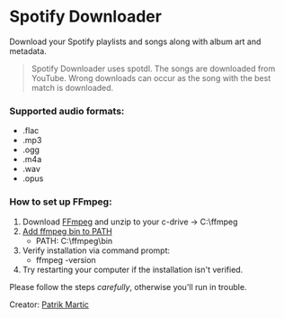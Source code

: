 # Spotify Downloader

Download your Spotify playlists and songs along with album art and metadata.
> Spotify Downloader uses spotdl. The songs are downloaded from YouTube. Wrong downloads can occur as the song with the best match is downloaded.


### Supported audio formats:
- .flac
- .mp3
- .ogg
- .m4a
- .wav
- .opus


### How to set up FFmpeg:
1. Download [FFmpeg](https://drive.google.com/drive/folders/19JMqSgDCQXPytzBdTguW7UtHIlrCN9Io?usp=sharing) and unzip to your c-drive -> C:\ffmpeg 
2. [Add ffmpeg bin to PATH](https://www.architectryan.com/2018/03/17/add-to-the-path-on-windows-10/)
    - PATH: C:\ffmpeg\bin
3. Verify installation via command prompt:
    - ffmpeg -version
4. Try restarting your computer if the installation isn't verified.

Please follow the steps _carefully_, otherwise you'll run in trouble.


Creator: [Patrik Martic](https://about-patrik.netlify.app)
